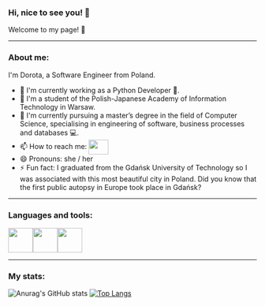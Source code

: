 ### Hi, nice to see you! 👋

Welcome to my page! 🥰

---

### About me:

I'm Dorota, a Software Engineer from Poland. 

- 🏢 I'm currently working as a Python Developer 🐍.
- 🏫 I'm a student of the Polish-Japanese Academy of Information Technology in Warsaw.
- 🔭 I'm currently pursuing a master’s degree in the field of Computer Science, specialising in engineering of software, business processes and databases 💻.
- 📫 How to reach me: <a href="https://www.linkedin.com/in/ostrowska-dorota/" target="blank"><img align="center" src="https://cdn.jsdelivr.net/npm/simple-icons@3.0.1/icons/linkedin.svg" alt="" height="30" width="40" /></a>
- 😄 Pronouns: she / her
- ⚡ Fun fact: I graduated from the Gdańsk University of Technology so I was associated with this most beautiful city in Poland. Did you know that the first public autopsy in Europe took place in Gdańsk?

---

### Languages and tools:

<img height=50 src="https://cdn.jsdelivr.net/gh/devicons/devicon/icons/python/python-original.svg"/><img height=50 src="https://cdn.jsdelivr.net/gh/devicons/devicon/icons/java/java-original.svg"/><img height=50 src="https://cdn.jsdelivr.net/gh/devicons/devicon/icons/git/git-plain.svg"/>

---

### My stats:

![Anurag's GitHub stats](https://github-readme-stats.vercel.app/api?username=dorota-ostrowska&show_icons=true&theme=dracula) [![Top Langs](https://github-readme-stats.vercel.app/api/top-langs/?username=dorota-ostrowska&theme=dracula)](https://github.com/anuraghazra/github-readme-stats) 



